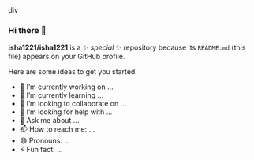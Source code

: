 <div class="penguin">
        <div class="penguin-head">
          <div class="face left"></div>
          <div class="face right"></div>
          <div class="chin"></div>
          <div class="eye left">
            <div class="eye-lid"></div>
          </div>
          <div class="eye right">
            <div class="eye-lid"></div>
          </div>
          <div class="blush left"></div>
          <div class="blush right"></div>
          <div class="beak top"></div>
          <div class="beak bottom"></div>
        </div>
        <div class="penguin-body">
          <div class="arm left"> div</div>
          <div class="arm right"></div>
          <div class="foot left"></div>
          <div class="foot right"></div>
        </div>
      </div>

### Hi there 👋


**isha1221/isha1221** is a ✨ _special_ ✨ repository because its `README.md` (this file) appears on your GitHub profile.

Here are some ideas to get you started:

- 🔭 I’m currently working on ...
- 🌱 I’m currently learning ...
- 👯 I’m looking to collaborate on ...
- 🤔 I’m looking for help with ...
- 💬 Ask me about ...
- 📫 How to reach me: ...
- 😄 Pronouns: ...
- ⚡ Fun fact: ...


